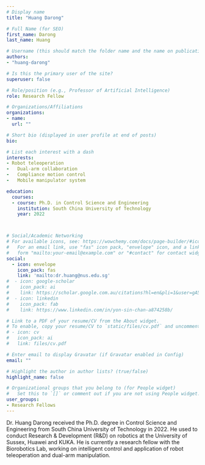 ```yaml
---
# Display name
title: "Huang Darong"

# Full Name (for SEO)
first_name: Darong
last_name: Huang

# Username (this should match the folder name and the name on publications)
authors:
- "huang-darong"

# Is this the primary user of the site?
superuser: false

# Role/position (e.g., Professor of Artificial Intelligence)
role: Research Fellow

# Organizations/Affiliations
organizations:
- name: 
  url: ""

# Short bio (displayed in user profile at end of posts)
bio: 

# List each interest with a dash
interests:
- Robot teleoperation 
-	Dual-arm collaboration
-	Compliance motion control
-	Mobile manipulator system

education:
  courses:
  - course: Ph.D. in Control Science and Engineering
    institution: South China University of Technology
    year: 2022



# Social/Academic Networking
# For available icons, see: https://wowchemy.com/docs/page-builder/#icons
#   For an email link, use "fas" icon pack, "envelope" icon, and a link in the
#   form "mailto:your-email@example.com" or "#contact" for contact widget.
social:
  - icon: envelope
    icon_pack: fas
    link: 'mailto:dr.huang@nus.edu.sg' 
#  - icon: google-scholar
#    icon_pack: ai
#    link: https://scholar.google.com.au/citations?hl=en&pli=1&user=gA5oppIAAAAJ 
#  - icon: linkedin
#    icon_pack: fab
#    link: https://www.linkedin.com/in/yon-sin-chan-a874258b/ 

# Link to a PDF of your resume/CV from the About widget.
# To enable, copy your resume/CV to `static/files/cv.pdf` and uncomment the lines below.
# - icon: cv
#   icon_pack: ai
#   link: files/cv.pdf

# Enter email to display Gravatar (if Gravatar enabled in Config)
email: ""

# Highlight the author in author lists? (true/false)
highlight_name: false

# Organizational groups that you belong to (for People widget)
#   Set this to `[]` or comment out if you are not using People widget.
user_groups:
- Research Fellows
---
```

Dr. Huang Darong received the Ph.D. degree in Control Science and Engineering from South China University of Technology in 2022. He used to conduct Research & Development (R&D) on robotics at the University of Sussex, Huawei and KUKA. He is currently a research fellow with the Biorobotics Lab, working on intelligent control and application of robot teleoperation and dual-arm manipulation.


